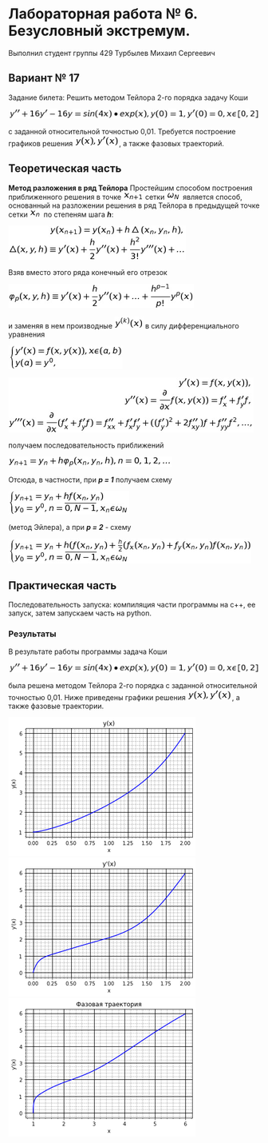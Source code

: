 ﻿# Лабораторная работа № 6. Безусловный экстремум.

Выполнил студент группы 429
Турбылев Михаил Сергеевич

## Вариант № 17
Задание билета: Решить методом Тейлора 2-го порядка задачу Коши

![1.jpg](Formuls/1.jpg)

с заданной относительной точностью 0,01.
Требуется построение графиков решения ![2.jpg](Formuls/2.jpg), а также фазовых траекторий.


## Теоретическая часть
**Метод разложения в ряд Тейлора**
Простейшим способом построения приближенного решения в точке ![3.jpg](Formuls/3.jpg) сетки ![4.jpg](Formuls/4.jpg) является способ, основанный на разложении решения в ряд Тейлора в предыдущей точке сетки ![5.jpg](Formuls/5.jpg) по степеням шага ***h***:

![6.jpg](Formuls/6.jpg)

Взяв вместо этого ряда конечный его отрезок

![7.jpg](Formuls/7.jpg)

и заменяя в нем производные ![13.jpg](Formuls/13.jpg) в силу дифференциального уравнения 

![8.jpg](Formuls/8.jpg)

![9.jpg](Formuls/9.jpg)

получаем последовательность приближений

![10.jpg](Formuls/10.jpg)

Отсюда, в частности, при ***p = 1*** получаем схему

![11.jpg](Formuls/11.jpg)

(метод Эйлера), а при ***p = 2*** - схему

![12.jpg](Formuls/12.jpg)

## Практическая часть


Последовательность запуска: компиляция части программы на с++, ее запуск, затем запускаем часть на python. 

### Результаты
В результате работы программы задача Коши  

![1.jpg](Formuls/1.jpg)

была решена методом Тейлора 2-го порядка с заданной относительной точностью 0,01. Ниже приведены графики решения ![2.jpg](Formuls/2.jpg), а также фазовые траектории.

![y(x).png](Formuls/y(x).png) ![y'(x).png](Formuls/y'(x).png) ![y'(y).png](Formuls/y'(y).png)
